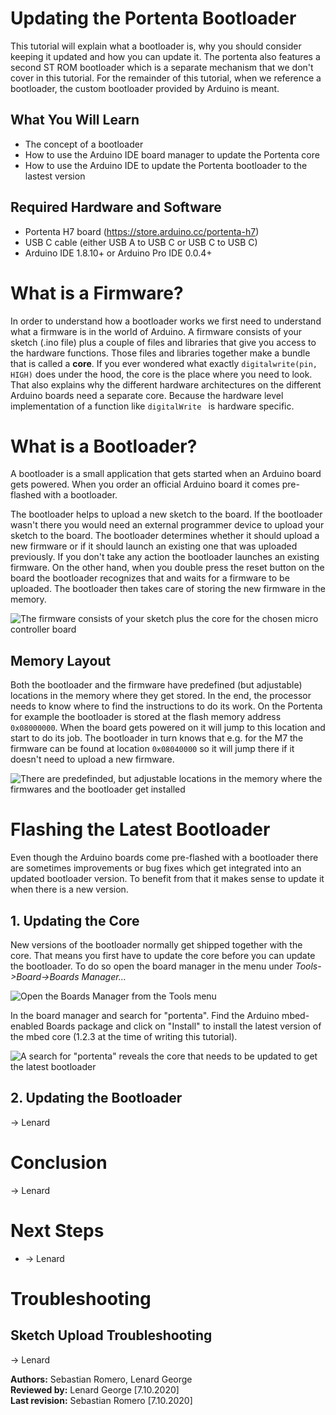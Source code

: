 # Updating the Portenta Bootloader
This tutorial will explain what a bootloader is, why you should consider keeping it updated and how you can update it. The portenta also features a second ST ROM bootloader which is a separate mechanism that we don't cover in this tutorial. For the remainder of this tutorial, when we reference a bootloader, the custom bootloader provided by Arduino is meant.

## What You Will Learn
-   The concept of a bootloader
-   How to use the Arduino IDE board manager to update the Portenta core
-   How to use the Arduino IDE to update the Portenta bootloader to the lastest version

## Required Hardware and Software
-   Portenta H7 board (<https://store.arduino.cc/portenta-h7>)
-   USB C cable (either USB A to USB C or USB C to USB C)
-   Arduino IDE 1.8.10+  or Arduino Pro IDE 0.0.4+ 

#  What is a Firmware?

In order to understand how a bootloader works we first need to understand what a firmware is in the world of Arduino. A firmware consists of your sketch (.ino file) plus a couple of files and libraries that give you access to the hardware functions. Those files and libraries together make a bundle that is called a **core**. If you ever wondered what exactly `digitalwrite(pin, HIGH)` does under the hood, the core is the place where you need to look. That also explains why the different hardware architectures on the different Arduino boards need a separate core. Because the hardware level implementation of a function like `digitalWrite ` is hardware specific.

# What is a Bootloader?

A bootloader is a small application that gets started when an Arduino board gets powered. When you order an official Arduino board it comes pre-flashed with a bootloader.

The bootloader helps to upload a new sketch to the board. If the bootloader wasn't there you would need an external programmer device to upload your sketch to the board. The bootloader determines whether it should upload a new firmware or if it should launch an existing one that was uploaded previously. If you don't take any action the bootloader launches an existing firmware. On the other hand, when you double press the reset button on the board the bootloader recognizes that and waits for a firmware to be uploaded. The bootloader then takes care of storing the new firmware in the memory.

![The firmware consists of your sketch plus the core for the chosen micro controller board](assets/por_ard_bl_firmware.svg)

## Memory Layout

Both the bootloader and the firmware have predefined (but adjustable) locations in the memory where they get stored. In the end, the processor needs to know where to find the instructions to do its work. On the Portenta for example the bootloader is stored at the flash memory address `0x08000000`. When the board gets powered on it will jump to this location and start to do its job. The bootloader in turn knows that e.g. for the M7 the firmware can be found at location `0x08040000` so it will jump there if it doesn't need to upload a new firmware.

![There are predefinded, but adjustable locations in the memory where the firmwares and the bootloader get installed](assets/por_ard_bl_flash.svg)




# Flashing the Latest Bootloader
Even though the Arduino boards come pre-flashed with a bootloader there are sometimes improvements or bug fixes which get integrated into an updated bootloader version. To benefit from that it makes sense to update it when there is a new version.

## 1. Updating the Core
New versions of the bootloader normally get shipped together with the core. That means you first have to update the core before you can update the bootloader. To do so open the board manager in the menu under *Tools->Board->Boards Manager...*

![Open the Boards Manager from the Tools menu](assets/por_ard_bl_boards_manager.png)

In the board manager and search for "portenta".  Find the Arduino mbed-enabled Boards package and click on "Install" to install the latest version of the mbed core (1.2.3 at the time of writing this tutorial).

![A search for "portenta" reveals the core that needs to be updated to get the latest bootloader](assets/por_ard_bl_update_core.png)

## 2. Updating the Bootloader
-> Lenard

# Conclusion
-> Lenard

# Next Steps
-   -> Lenard

# Troubleshooting
## Sketch Upload Troubleshooting
-> Lenard

**Authors:** Sebastian Romero, Lenard George  
**Reviewed by:** Lenard George [7.10.2020]  
**Last revision:** Sebastian Romero [7.10.2020]